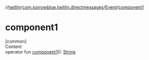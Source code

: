//[twitlin](../../index.md)/[com.sorrowblue.twitlin.directmessages](../index.md)/[Event](index.md)/[component1](component1.md)



# component1  
[common]  
Content  
operator fun [component1](component1.md)(): [String](https://kotlinlang.org/api/latest/jvm/stdlib/kotlin/-string/index.html)  



